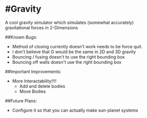 #Gravity
========
A cool gravity simulator which simulates (somewhat accurately)
gravitational forces in 2-Dimensions

##Known Bugs:
* Method of closing currently doesn't work needs to be force quit.
* I don't believe that G would be the same in 2D and 3D gravity
* Bouncing / fusing doesn't to use the right bounding box
* Bouncing off walls doesn't use the right bounding box

##Important Improvements:
* More Interactability!!!!
    * Add and delete bodies
    * Move Bodies

##Future Plans:
* Configure it so that you can actually make sun-planet systems
